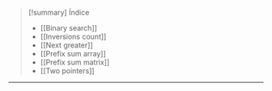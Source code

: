 > [!summary] Índice
> - [[Binary search]]
> - [[Inversions count]]
> - [[Next greater]]
> - [[Prefix sum array]]
> - [[Prefix sum matrix]]
> - [[Two pointers]]

---
